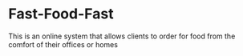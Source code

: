 # Fast-Food-Fast
This is an online system that allows clients to order for food from the comfort of their offices or homes
